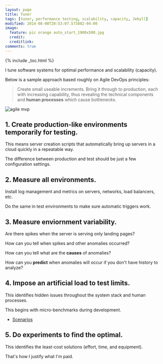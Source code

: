 ```yaml
---
layout: page
title: Tuner
tags: [tuner, performance testing, scalability, capacity, Jekyll]
modified: 2014-08-08T20:53:07.573882-04:00
image:
  feature: pic orange auto_start_1900x500.jpg
  credit:
  creditlink:
comments: true
---
```

{% include _toc.html %}

I tune software systems for optimal performance and scalability (capacity).

Below is a sample approach based roughly on Agile DevOps principles:

> Create small useable increments. Bring it through to production, each with increasing capability, 
thus revealing the technical components and <strong>human processes</strong> 
which cause bottlenecks.


<img alt="agile mvp" src="https://cloud.githubusercontent.com/assets/300046/12909852/f64315f0-ceb9-11e5-8540-0c0046047881.jpg">


## 1\. Create production-like environments temporarily for testing.

   This means server creation scripts that automatically bring up servers in a cloud
   quickly in a repeatable way.

   The difference between production and test should be just a few configuration settings.

## 2\. Measure all environments.

   Install log management and metrics on servers, networks, load balancers, etc.

   Do the same in test environments to make sure automatic triggers work.

## 3\. Measure enviornment variability.

   Are there spikes when the server is serving only landing pages?
   
   <amp-youtube data-videoid="6VmAX3DM78s" 
   layout="responsive" width="480" height="270">
   </amp-youtube>

   How can you tell when spikes and other anomalies occurred?

   How can you tell what are the **causes** of anomalies?

   How can you **predict** when anomalies will occur if you don't have history to analyze?

## 4\. Impose an artificial load to test limits.

   This identifies hidden issues throughout the system stack and human processes.

   This begins with micro-benchmarks during development.

   * [Scenarios](scenarios-for-load)

## 5\. Do experiments to find the optimal.

   This identifies the least-cost solutions (effort, time, and equipment).

   That's how I justify what I'm paid.

